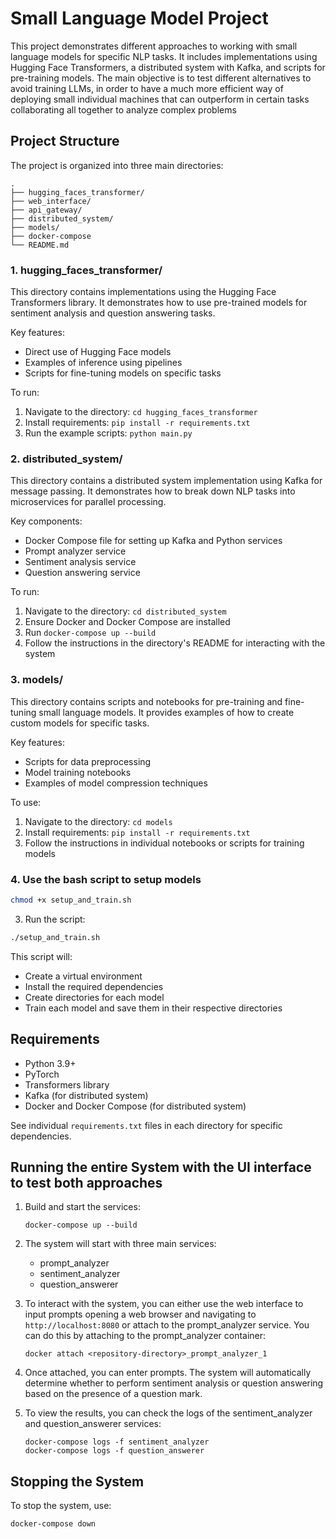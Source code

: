 
# Small Language Model Project

This project demonstrates different approaches to working with small language models for specific NLP tasks. It includes implementations using Hugging Face Transformers, a distributed system with Kafka, and scripts for pre-training models.
The main objective is to test different alternatives to avoid training LLMs, in order to have a much more efficient way of deploying small individual machines that can outperform in certain tasks collaborating all together to analyze complex problems

## Project Structure

The project is organized into three main directories:

```
.
├── hugging_faces_transformer/
├── web_interface/
├── api_gateway/
├── distributed_system/
├── models/
├── docker-compose
└── README.md
```

### 1. hugging_faces_transformer/

This directory contains implementations using the Hugging Face Transformers library. It demonstrates how to use pre-trained models for sentiment analysis and question answering tasks.

Key features:
- Direct use of Hugging Face models
- Examples of inference using pipelines
- Scripts for fine-tuning models on specific tasks

To run:
1. Navigate to the directory: `cd hugging_faces_transformer`
2. Install requirements: `pip install -r requirements.txt`
3. Run the example scripts: `python main.py` 

### 2. distributed_system/

This directory contains a distributed system implementation using Kafka for message passing. It demonstrates how to break down NLP tasks into microservices for parallel processing.

Key components:
- Docker Compose file for setting up Kafka and Python services
- Prompt analyzer service
- Sentiment analysis service
- Question answering service

To run:
1. Navigate to the directory: `cd distributed_system`
2. Ensure Docker and Docker Compose are installed
3. Run `docker-compose up --build`
4. Follow the instructions in the directory's README for interacting with the system

### 3. models/

This directory contains scripts and notebooks for pre-training and fine-tuning small language models. It provides examples of how to create custom models for specific tasks.

Key features:
- Scripts for data preprocessing
- Model training notebooks
- Examples of model compression techniques

To use:
1. Navigate to the directory: `cd models`
2. Install requirements: `pip install -r requirements.txt`
3. Follow the instructions in individual notebooks or scripts for training models

### 4. Use the bash script to setup models

```bash
chmod +x setup_and_train.sh
```

3. Run the script:

```bash
./setup_and_train.sh
```

This script will:
- Create a virtual environment
- Install the required dependencies
- Create directories for each model
- Train each model and save them in their respective directories

## Requirements

- Python 3.9+
- PyTorch
- Transformers library
- Kafka (for distributed system)
- Docker and Docker Compose (for distributed system)

See individual `requirements.txt` files in each directory for specific dependencies.


## Running the entire System with the UI interface to test both approaches

1. Build and start the services:
   ```
   docker-compose up --build
   ```

2. The system will start with three main services:
   - prompt_analyzer
   - sentiment_analyzer
   - question_answerer

3. To interact with the system, you can either use the web interface to input prompts opening a web browser and navigating to `http://localhost:8080` or attach to the prompt_analyzer service. You can do this by attaching to the prompt_analyzer container:
   ```
   docker attach <repository-directory>_prompt_analyzer_1
   ```

4. Once attached, you can enter prompts. The system will automatically determine whether to perform sentiment analysis or question answering based on the presence of a question mark.

5. To view the results, you can check the logs of the sentiment_analyzer and question_answerer services:
   ```
   docker-compose logs -f sentiment_analyzer
   docker-compose logs -f question_answerer
   ```

## Stopping the System

To stop the system, use:
```
docker-compose down
```
